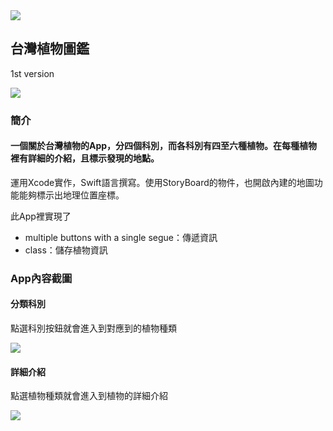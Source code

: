 <img src="https://www.ncnu.edu.tw/ncnuweb/units/share/%E5%85%A8%E6%A0%A1%E5%85%B1%E7%94%A8/web_material/images/banner/banner_22.gif">

## 台灣植物圖鑑
1st version

![](https://i.imgur.com/bfsv4uH.gif)
  
### 簡介

#### 一個關於台灣植物的App，分四個科別，而各科別有四至六種植物。在每種植物裡有詳細的介紹，且標示發現的地點。

運用Xcode實作，Swift語言撰寫。使用StoryBoard的物件，也開啟內建的地圖功能能夠標示出地理位置座標。

此App裡實現了

  * multiple buttons with a single segue：傳遞資訊
  * class：儲存植物資訊

### App內容截圖

#### 分類科別

點選科別按鈕就會進入到對應到的植物種類

![](https://i.imgur.com/aeIiBDH.png)

#### 詳細介紹

點選植物種類就會進入到植物的詳細介紹

![](https://i.imgur.com/V0Kdfss.jpg)
